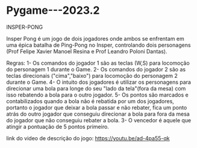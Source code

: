 # Pygame---2023.2
INSPER-PONG

Insper Pong é um jogo de dois jogadores onde ambos se enfrentam em uma épica batalha de Ping-Pong no Insper, controlando dois personagens (Prof Felipe Xavier Manoel Resina e Prof Leandro Poloni Dantas). 

Regras:
1- Os comandos do jogador 1 são as teclas (W,S) para locomoção do personagem 1 durante o Game.
2- Os comandos do jogador 2 são as teclas direcionais ("cima","baixo") para locomoção do personagem 2 durante o Game.
4- O intuito dos jogadores é utilizar os personagens para direcionar uma bola para longe do seu "lado da tela"(fora da mesa) com isso rebatendo a bola para o outro jogador.
5- Os pontos são marcados e contabilizados quando a bola não é rebatida por um dos jogadores, portanto o jogador que deixar a bola passar e não rebater, fica um ponto atrás do outro jogador que conseguiu direcionar a bola para fora da mesa do jogador que não conseguiu rebater a bola.
3- O vencedor é aquele que atingir a pontuação de 5 pontos primeiro.

link do video de descrição do jogo: https://youtu.be/ad-4pa55-qk